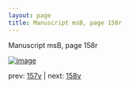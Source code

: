 ```yaml
---
layout: page
title: Manuscript msB, page 158r
---
```


Manuscript msB, page 158r

[![image](http://www.homermultitext.org/iipsrv?OBJ=IIP,1.0&FIF=/project/homer/pyramidal/deepzoom/hmt/vbbifolio/v1/vb_157v_158r.tif&WID=100&CVT=JPEG)](http://www.homermultitext.org/ict2/?urn=urn:cite2:hmt:vbbifolio.v1:vb_157v_158r)

prev:  [157v](../157v) | next:  [158v](../158v)

